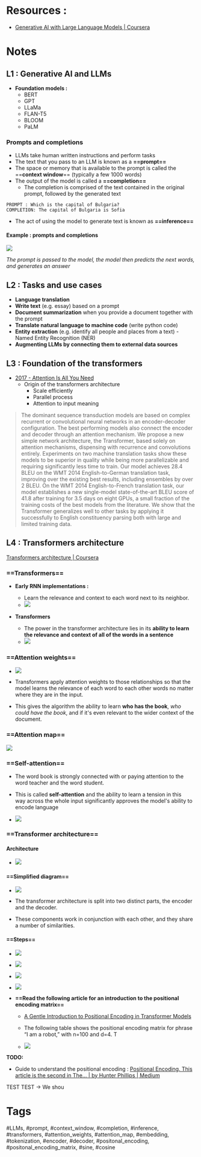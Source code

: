 
# Resources :
- [Generative AI with Large Language Models | Coursera](https://www.coursera.org/learn/generative-ai-with-llms)

# Notes

## L1 : Generative AI and LLMs

- **Foundation models :**
	- BERT
	- GPT
	- LLaMa
	- FLAN-T5
	- BLOOM
	- PaLM

### Prompts and completions
- LLMs take human written instructions and perform tasks
- The text that you pass to an LLM is known as a **==prompt==**
- The space or memory that is available to the prompt is called the ==**context window**== (typically a few 1000 words)
- The output of the model is called a **==completion==**
	- The completion is comprised of the text contained in the original prompt, followed by the generated text
	
```
PROMPT : Which is the capital of Bulgaria?
COMPLETION: The capital of Bulgaria is Sofia
```

- The act of using the model to generate text is known as **==inference==**


#### Example : prompts and completions

![](Resources/prompts_and_completions.png)

*The prompt is passed to the model, the model then predicts the next words, and generates an answer*

## L2 : Tasks and use cases

- **Language translation**
- **Write text** (e.g. essay) based on a prompt
- **Document summarization** when you provide a document together with the prompt
- **Translate natural language to machine code** (write python code)
- **Entity extraction** (e.g. identify all people and places from a text) - Named Entity Recognition (NER)
- **Augmenting LLMs by connecting them to external data sources**

## L3 : Foundation of the transformers 

- [2017 - Attention Is All You Need](https://arxiv.org/abs/1706.03762)
	- Origin of the transformers architecture
		- Scale efficiently
		- Parallel process
		- Attention to input meaning

> 	The dominant sequence transduction models are based on complex recurrent or convolutional neural networks in an encoder-decoder configuration. The best performing models also connect the encoder and decoder through an attention mechanism. We propose a new simple network architecture, the Transformer, based solely on attention mechanisms, dispensing with recurrence and convolutions entirely. Experiments on two machine translation tasks show these models to be superior in quality while being more parallelizable and requiring significantly less time to train. Our model achieves 28.4 BLEU on the WMT 2014 English-to-German translation task, improving over the existing best results, including ensembles by over 2 BLEU. On the WMT 2014 English-to-French translation task, our model establishes a new single-model state-of-the-art BLEU score of 41.8 after training for 3.5 days on eight GPUs, a small fraction of the training costs of the best models from the literature. We show that the Transformer generalizes well to other tasks by applying it successfully to English constituency parsing both with large and limited training data.

## L4 : Transformers architecture

[Transformers architecture | Coursera](https://www.coursera.org/learn/generative-ai-with-llms/lecture/3AqWI/transformers-architecture)

### ==Transformers==
- **Early RNN implementations :**
	- Learn the relevance and context to each word next to its neighbor.
	- ![](Resources/early_RNNs.png)

- **Transformers**
	- The power in the transformer architecture lies in its **ability to learn the relevance and context of all of the words in a sentence**
	- ![](Resources/Transformers.png)


### ==Attention weights==

- ![](Resources/attention_weights.png)

- Transformers apply attention weights to those relationships so that the model learns the relevance of each word to each other words no matter where they are in the input.

- This gives the algorithm the ability to learn **who has the book**, *who could have the book*, and if it's even relevant to the wider context of the document.

### ==Attention map==
![](Resources/attention_map.png)

### ==Self-attention==

- The word book is strongly connected with or paying attention to the word teacher and the word student. 

- This is called **self-attention** and the ability to learn a tension in this way across the whole input significantly approves the model's ability to encode language

- ![](Resources/self_attention.png)

### ==Transformer architecture==

#### **Architecture**
- ![](Resources/transformer%20architecture.png)

#### ==**Simplified diagram**==
- ![](Resources/transformer_simplified_diagram.png)

- The transformer architecture is split into two distinct parts, the encoder and the decoder.

- These components work in conjunction with each other, and they share a number of similarities.

#### ==**Steps**==

- ![](Resources/transformers_step1_tokenization.png)

- ![](Resources/transformers_step2_embeddings.png)

- ![](Resources/embeddings_three_dimensional_space.png)
- ![](Resources/positional_encoding.png)

- **==Read the following article for an introduction to the positional encoding matrix==**
	- [A Gentle Introduction to Positional Encoding in Transformer Models](https://machinelearningmastery.com/a-gentle-introduction-to-positional-encoding-in-transformer-models-part-1/)


	- The following table shows the positional encoding matrix for phrase “I am a robot,” with n=100 and d=4. T 
	- ![](Resources/Positional_encoding_matrix_example.png)

**TODO:**

- Guide to understand the positional encoding : [Positional Encoding. This article is the second in The… | by Hunter Phillips | Medium](https://medium.com/@hunter-j-phillips/positional-encoding-7a93db4109e6)

TEST TEST -> We shou
# Tags 
#LLMs, #prompt, #context_window, #completion, #inference, #transformers, #attention_weights, #attention_map, #embedding, #tokenization, #encoder, #decoder, #positonal_encoding, #positonal_encoding_matrix, #sine, #cosine 

